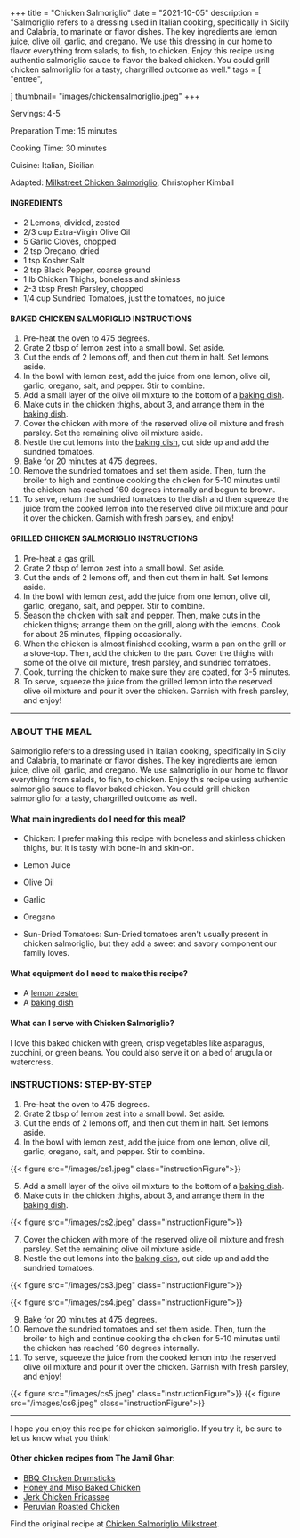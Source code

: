 +++
title = "Chicken Salmoriglio"
date = "2021-10-05"
description = "Salmoriglio refers to a dressing used in Italian cooking, specifically in Sicily and Calabria, to marinate or flavor dishes. The key ingredients are lemon juice, olive oil, garlic, and oregano. We use this dressing in our home to flavor everything from salads, to fish, to chicken. Enjoy this recipe using authentic salmoriglio sauce to flavor the baked chicken. You could grill chicken salmoriglio for a tasty, chargrilled outcome as well."
tags = [
    "entree",
   
]
thumbnail= "images/chickensalmoriglio.jpeg"
+++

Servings: 4-5 <!--more-->

Preparation Time: 15 minutes

Cooking Time: 30 minutes 

Cuisine: Italian, Sicilian 

Adapted: [Milkstreet Chicken Salmoriglio](https://www.177milkstreet.com/recipes/chicken-salmoriglio-tn-med), Christopher Kimball

#### INGREDIENTS 

* 2 Lemons, divided, zested 
* 2/3 cup Extra-Virgin Olive Oil
* 5 Garlic Cloves, chopped
* 2 tsp Oregano, dried 
* 1 tsp Kosher Salt 
* 2 tsp Black Pepper, coarse ground
* 1 lb Chicken Thighs, boneless and skinless
* 2-3 tbsp Fresh Parsley, chopped  
* 1/4 cup Sundried Tomatoes, just the tomatoes, no juice 

#### BAKED CHICKEN SALMORIGLIO INSTRUCTIONS

1. Pre-heat the oven to 475 degrees. 
2. Grate 2 tbsp of lemon zest into a small bowl. Set aside. 
3. Cut the ends of 2 lemons off, and then cut them in half. Set lemons aside. 
4. In the bowl with lemon zest, add the juice from one lemon, olive oil, garlic, oregano, salt, and pepper. Stir to combine. 
5. Add a small layer of the olive oil mixture to the bottom of a [baking dish](https://amzn.to/3mqJp8X). 
6. Make cuts in the chicken thighs, about 3, and arrange them in the [baking dish](https://amzn.to/3mqJp8X). 
7. Cover the chicken with more of the reserved olive oil mixture and fresh parsley. Set the remaining olive oil mixture aside.
8. Nestle the cut lemons into the [baking dish](https://amzn.to/3mqJp8X), cut side up and add the sundried tomatoes. 
9. Bake for 20 minutes at 475 degrees. 
10. Remove the sundried tomatoes and set them aside. Then, turn the broiler to high and continue cooking the chicken for 5-10 minutes until the chicken has reached 160 degrees internally and begun to brown. 
11. To serve, return the sundried tomatoes to the dish and then squeeze the juice from the cooked lemon into the reserved olive oil mixture and pour it over the chicken. Garnish with fresh parsley, and enjoy! 

#### GRILLED CHICKEN SALMORIGLIO INSTRUCTIONS

1. Pre-heat a gas grill. 
2. Grate 2 tbsp of lemon zest into a small bowl. Set aside. 
3. Cut the ends of 2 lemons off, and then cut them in half. Set lemons aside. 
4. In the bowl with lemon zest, add the juice from one lemon, olive oil, garlic, oregano, salt, and pepper. Stir to combine. 
5. Season the chicken with salt and pepper. Then, make cuts in the chicken thighs; arrange them on the grill, along with the lemons. Cook for about 25 minutes, flipping occasionally.
6. When the chicken is almost finished cooking, warm a pan on the grill or a stove-top. Then, add the chicken to the pan. Cover the thighs with some of the olive oil mixture, fresh parsley, and sundried tomatoes. 
7. Cook, turning the chicken to make sure they are coated, for 3-5 minutes. 
8. To serve, squeeze the juice from the grilled lemon into the reserved olive oil mixture and pour it over the chicken. Garnish with fresh parsley, and enjoy!  
----

### ABOUT THE MEAL

Salmoriglio refers to a dressing used in Italian cooking, specifically in Sicily and Calabria, to marinate or flavor dishes. The key ingredients are lemon juice, olive oil, garlic, and oregano. We use salmoriglio in our home to flavor everything from salads, to fish, to chicken. Enjoy this recipe using authentic salmoriglio sauce to flavor baked chicken. You could grill chicken salmoriglio for a tasty, chargrilled outcome as well.

#### What main ingredients do I need for this meal?

* Chicken: I prefer making this recipe with boneless and skinless chicken thighs, but it is tasty with bone-in and skin-on. 

* Lemon Juice

* Olive Oil 

* Garlic

* Oregano

* Sun-Dried Tomatoes: Sun-Dried tomatoes aren't usually present in chicken salmoriglio, but they add a sweet and savory component our family loves.

#### What equipment do I need to make this recipe?

* A [lemon zester](https://amzn.to/3a83M4T)
* A [baking dish](https://amzn.to/3mqJp8X)

#### What can I serve with Chicken Salmoriglio? 
I love this baked chicken with green, crisp vegetables like asparagus, zucchini, or green beans. You could also serve it on a bed of arugula or watercress.

### INSTRUCTIONS: STEP-BY-STEP 
1. Pre-heat the oven to 475 degrees. 
2. Grate 2 tbsp of lemon zest into a small bowl. Set aside. 
3. Cut the ends of 2 lemons off, and then cut them in half. Set lemons aside. 
4. In the bowl with lemon zest, add the juice from one lemon, olive oil, garlic, oregano, salt, and pepper. Stir to combine. 

{{< figure src="/images/cs1.jpeg" class="instructionFigure">}}

5. Add a small layer of the olive oil mixture to the bottom of a [baking dish](https://amzn.to/3mqJp8X). 
6. Make cuts in the chicken thighs, about 3, and arrange them in the [baking dish](https://amzn.to/3mqJp8X). 

{{< figure src="/images/cs2.jpeg" class="instructionFigure">}}

7. Cover the chicken with more of the reserved olive oil mixture and fresh parsley. Set the remaining olive oil mixture aside.
8. Nestle the cut lemons into the [baking dish](https://amzn.to/3mqJp8X), cut side up and add the sundried tomatoes. 

{{< figure src="/images/cs3.jpeg" class="instructionFigure">}}

{{< figure src="/images/cs4.jpeg" class="instructionFigure">}}


9. Bake for 20 minutes at 475 degrees. 
10. Remove the sundried tomatoes and set them aside. Then, turn the broiler to high and continue cooking the chicken for 5-10 minutes until the chicken has reached 160 degrees internally. 
11. To serve, squeeze the juice from the cooked lemon into the reserved olive oil mixture and pour it over the chicken. Garnish with fresh parsley, and enjoy! 

{{< figure src="/images/cs5.jpeg" class="instructionFigure">}}
{{< figure src="/images/cs6.jpeg" class="instructionFigure">}}

--- 

I hope you enjoy this recipe for chicken salmoriglio. If you try it, be sure to let us know what you think!

#### Other chicken recipes from The Jamil Ghar:

* [BBQ Chicken Drumsticks](https://www.jamilghar.com/recipe/bbq_chicken_drumsticks/)
* [Honey and Miso Baked Chicken](https://www.jamilghar.com/recipe/honey_baked_drumsticks/)
* [Jerk Chicken Fricassee](https://www.jamilghar.com/recipe/jerk_chicken_fricassee/)
* [Peruvian Roasted Chicken](https://www.jamilghar.com/recipe/peruvian_chicken/)

Find the original recipe at [Chicken Salmoriglio Milkstreet](https://www.177milkstreet.com/recipes/chicken-salmoriglio-tn-med).
